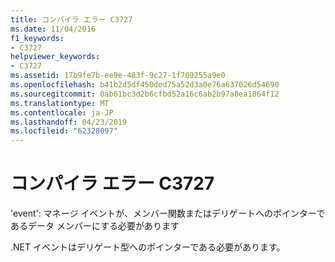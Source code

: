```yaml
---
title: コンパイラ エラー C3727
ms.date: 11/04/2016
f1_keywords:
- C3727
helpviewer_keywords:
- C3727
ms.assetid: 17b9fe7b-ee9e-483f-9c27-1f709255a9e0
ms.openlocfilehash: b41b2d5df450ded75a52d3a0e76a637026d54690
ms.sourcegitcommit: 0ab61bc3d2b6cfbd52a16c6ab2b97a8ea1864f12
ms.translationtype: MT
ms.contentlocale: ja-JP
ms.lasthandoff: 04/23/2019
ms.locfileid: "62328097"
---
```

# <a name="compiler-error-c3727"></a>コンパイラ エラー C3727

'event': マネージ イベントが、メンバー関数またはデリゲートへのポインターであるデータ メンバーにする必要があります

.NET イベントはデリゲート型へのポインターである必要があります。
